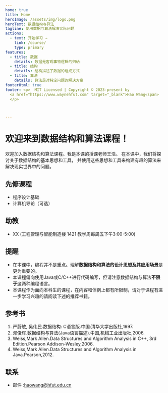 ```yaml
---
home: true
title: Home
heroImage: /assets/img/logo.png
heroText: 数据结构与算法
tagline: 使用数据与算法解决实际问题
actions:
  - text: 开始学习 →
    link: /course/
    type: primary
features:
  - title: 数据
    details: 数据是客观事物逻辑的归纳
  - title: 结构
    details: 结构描述了数据的组成方式
  - title: 算法
    details: 算法是对特定问题的解决方案
footerHtml: true
footer: <p>  MIT Licensed | Copyright © 2023-present by
  <a href="https://www.waynehfut.com" target="_blank">Hao Wang<span>
  </p>



---
```


# 欢迎来到数据结构和算法课程！

欢迎加入数据结构和算法课程。我是本课的授课老师王浩。
在本课中，我们将探讨关于数据结构的基本思想和工具，
并使用这些思想和工具来构建有趣的算法来解决现实世界中的问题。

## 先修课程

- 程序设计基础
- 计算机导论（可选）

## 助教

- XX (工程管理与智能制造楼 1421 教学周每周五下午3:00-5:00)

## 提醒

- 在本课中，编程并不是重点。理解**数据结构和算法的设计思想及其应用场景**是更为重要的。
- 本课程偏向使用Java或C/C++进行代码编写，但请注意数据结构与算法**不限于**这两种编程语言。
- 本课程作为面向本科生的课程，在内容和体例上都有所限制，请对于课程有进一步学习兴趣的请阅读下述的推荐书籍。

## 参考书

1. 严蔚敏, 吴伟民.数据结构: C语言版.中国:清华大学出版社,1997.
2. 邓俊辉.数据结构与算法(Java语言描述).中国,机械工业出版社,2006.
3. Weiss,Mark Allen.Data Structures and Algorithm Analysis in C++, 3rd Edition.Pearson Addison-Wesley,2006.
4. Weiss,Mark Allen.Data Structures and Algorithm Analysis in Java.Pearson,2012.

## 联系

- 邮件 :[haowang@hfut.edu.cn](mailto:haowang@hfut.edu.cn)



